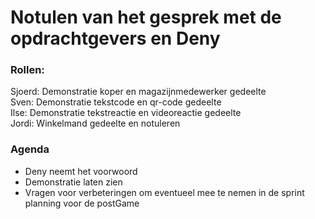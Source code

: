 # Notulen van het gesprek met de opdrachtgevers en Deny

### Rollen:

Sjoerd: Demonstratie koper en magazijnmedewerker gedeelte\
Sven: Demonstratie tekstcode en qr-code gedeelte\
Ilse: Demonstratie tekstreactie en videoreactie gedeelte\
Jordi: Winkelmand gedeelte en notuleren

### Agenda

- Deny neemt het voorwoord
- Demonstratie laten zien
- Vragen voor verbeteringen om eventueel mee te nemen in de sprint planning voor de postGame
